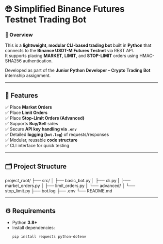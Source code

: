 # 🌐 Simplified Binance Futures Testnet Trading Bot

### 🚀 Overview
This is a **lightweight, modular CLI-based trading bot** built in **Python** that connects to the **Binance USDT-M Futures Testnet** via REST API.  
It supports placing **MARKET**, **LIMIT**, and **STOP-LIMIT** orders using HMAC-SHA256 authentication.

Developed as part of the **Junior Python Developer – Crypto Trading Bot** internship assignment.

---

## 🧩 Features
✅ Place **Market Orders**  
✅ Place **Limit Orders**  
✅ Place **Stop-Limit Orders (Advanced)**  
✅ Supports **Buy/Sell** sides  
✅ Secure **API key handling via `.env`**  
✅ Detailed **logging (`bot.log`)** of requests/responses  
✅ Modular, reusable **code structure**  
✅ CLI interface for quick testing  

---

## 🗂️ Project Structure

project_root/
├── src/
│   ├── basic_bot.py
│   ├── cli.py
│   ├── market_orders.py
│   ├── limit_orders.py
│   └── advanced/
│       └── stop_limit.py
├── bot.log
├── .env
└── README.md

---

## ⚙️ Requirements
- Python **3.8+**
- Install dependencies:
  ```bash
  pip install requests python-dotenv

